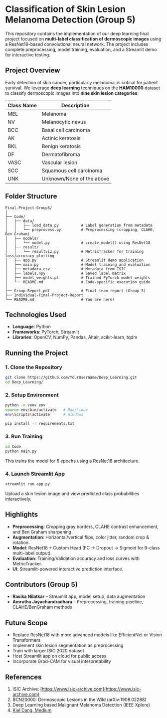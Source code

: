 
# Classification of Skin Lesion Melanoma Detection (Group 5)

This repository contains the implementation of our deep learning final project focused on **multi-label classification of dermoscopic images** using a ResNet18-based convolutional neural network. The project includes complete preprocessing, model training, evaluation, and a Streamlit demo for interactive testing.

## Project Overview

Early detection of skin cancer, particularly melanoma, is critical for patient survival. We leverage **deep learning** techniques on the **HAM10000** dataset to classify dermoscopic images into **nine skin lesion categories**:

| Class Name | Description                  |
|------------|------------------------------|
| MEL        | Melanoma                     |
| NV         | Melanocytic nevus            |
| BCC        | Basal cell carcinoma         |
| AK         | Actinic keratosis            |
| BKL        | Benign keratosis             |
| DF         | Dermatofibroma               |
| VASC       | Vascular lesion              |
| SCC        | Squamous cell carcinoma      |
| UNK        | Unknown/None of the above    |

## Folder Structure

```
Final-Project-Group5/
│
├── Code/
│   ├── data/
│   │   ├── load_data.py          # Label generation from metadata
│   │   └── preprocess.py         # Preprocessing (cropping, CLAHE, Ben Graham)
│   ├── models/
│   │   └── model.py              # create_model() using ResNet18
│   ├── result/
│   │   └── resultviz.py          # MetricTracker for training loss/accuracy plotting
│   ├── app.py                    # Streamlit demo application
│   ├── main.py                   # Model training and evaluation
│   ├── metadata.csv              # Metadata from ISIC
│   ├── labels.npy                # Saved label matrix
│   ├── model_weights.pt          # Trained PyTorch model weights
│   └── README.md                 # Code-specific execution guide
│
├── Group-Report.pdf              # Final team report (Group 5)
├── Individual-Final-Project-Report 
└── README.md                     # You are here!
```

## Technologies Used

- **Language**: Python
- **Frameworks**: PyTorch, Streamlit
- **Libraries**: OpenCV, NumPy, Pandas, Altair, scikit-learn, tqdm

## Running the Project

### 1. Clone the Repository

```bash
git clone https://github.com/YourUsername/Deep_Learning.git
cd Deep_Learning/
```

### 2. Setup Environment

```bash
python -m venv env
source env/bin/activate   # Mac/Linux
env\Scripts\activate      # Windows

pip install -r requirements.txt
```

### 3. Run Training

```bash
cd Code
python main.py
```

This trains the model for 6 epochs using a ResNet18 architecture.

### 4. Launch Streamlit App

```bash
streamlit run app.py
```

Upload a skin lesion image and view predicted class probabilities interactively.

## Highlights

- **Preprocessing**: Cropping gray borders, CLAHE contrast enhancement, and Ben Graham sharpening.
- **Augmentation**: Horizontal/vertical flips, color jitter, random crop & rotation.
- **Model**: ResNet18 + Custom Head (FC → Dropout → Sigmoid for 9-class multi-label output).
- **Evaluation**: Training/Validation accuracy and loss curves with MetricTracker.
- **UI**: Streamlit-powered interactive prediction interface.

## Contributors (Group 5)

- **Rasika Nilatkar** – Streamlit app, model setup, data augmentation  
- **Amrutha Jayachandradhara** – Preprocessing, training pipeline, CLAHE/BenGraham methods  

## Future Scope

- Replace ResNet18 with more advanced models like EfficientNet or Vision Transformers  
- Implement skin lesion segmentation as preprocessing  
- Train with larger ISIC 2020 dataset  
- Host Streamlit app on cloud for public access  
- Incorporate Grad-CAM for visual interpretability

## References

1. ISIC Archive: [https://www.isic-archive.com](https://www.isic-archive.com)
2. BCN20000: Dermoscopic Lesions in the Wild (arXiv:1908.02288)
3. Deep Learning based Malignant Melanoma Detection (IEEE Xplore)
4. [Kiel Dang, Medium](https://medium.com/@kiell.dang/deep-learning-skin-cancer)
